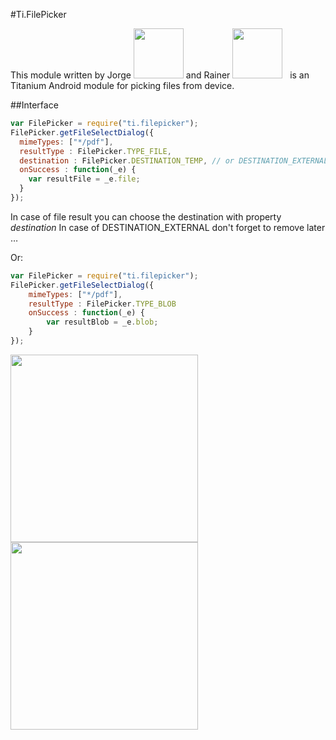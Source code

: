 #Ti.FilePicker

This module written by Jorge <img src="https://avatars.slack-edge.com/2016-07-26/63153065088_2171bf30e75d6d921ae9_192.jpg" width=80 /> and Rainer <img src="https://avatars.slack-edge.com/2016-09-11/78462010647_0c72b9186ef4032b7ed7_512.png" width=80>   is an Titanium Android module for picking files from device.


##Interface


```javascript
var FilePicker = require("ti.filepicker");
FilePicker.getFileSelectDialog({
  mimeTypes: ["*/pdf"],
  resultType : FilePicker.TYPE_FILE, 
  destination : FilePicker.DESTINATION_TEMP, // or DESTINATION_EXTERNAL
  onSuccess : function(_e) {
    var resultFile = _e.file;
  }  
});

```
In case of file result you can choose the destination with property *destination*
In case of DESTINATION_EXTERNAL don't forget to remove later …

Or:
```javascript
var FilePicker = require("ti.filepicker");
FilePicker.getFileSelectDialog({
    mimeTypes: ["*/pdf"],
    resultType : FilePicker.TYPE_BLOB
    onSuccess : function(_e) {
        var resultBlob = _e.blob;
    }
});
```




<img src="http://i.imgur.com/rvY4vrr.png" width=300 />
<img src="http://i.imgur.com/ShCq3NW.png" width=300 />

